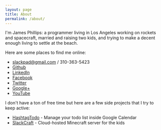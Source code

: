 ```yaml
---
layout: page
title: About
permalink: /about/
---
```


I'm James Phillips: a programmer living in Los Angeles working on rockets and spacecraft, married and raising two kids, and trying to make a decent enough living to settle at the beach.

Here are some places to find me online:

 * slackpad@gmail.com / 310-363-5423
 * [Github](https://github.com/slackpad)
 * [LinkedIn](https://www.linkedin.com/in/phillipsjamesr)
 * [Facebook](https://www.facebook.com/slackpad)
 * [Twitter](https://twitter.com/slackpad)
 * [Google+](https://plus.google.com/105505551535691675728/posts)
 * [YouTube](http://www.youtube.com/slackpad)

I don't have a ton of free time but here are a few side projects that I try to keep active:

 * [HashtagTodo](https://www.hashtagtodo.com/) - Manage your todo list inside Google Calendar
 * [SlackCraft](http://mc.slackpad.com) - Cloud-hosted Minecraft server for the kids
